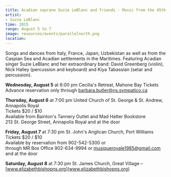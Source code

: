 ```yaml
---
title: Acadian soprano Suzie LeBlanc and friends - Music from the 45th Parallel North
artist:
- Suzie LeBlanc
time: 2015
range: August 5 to 7
image: resources/events/parallelnorth.png
location: 
---
```


Songs and dances from Italy, France, Japan, Uzbekistan as well as from the Caspian Sea and Acadian settlements in the Maritimes. Featuring Acadian singer Suzie LeBlanc and her extraordinary band: David Greenberg (violin), Nick Halley (percussion and keyboard) and Kiya Tabassian (setar and percussion).

**Wednesday, August 5** at 6:00 pm Cecilia's Retreat, Mahone Bay Tickets Advance reservation only through [barbara.butler@ns.sympatico.ca](mailto:barbara.butler@ns.sympatico.ca)

**Thursday, August 6** at 7:00 pm United Church of St. George & St. Andrew, Annapolis Royal  
Tickets $20 / $10  
Available from Bainton's Tannery Outlet and Mad Hatter Bookstore  
213 St. George Street, Annapolis Royal and at the door

**Friday, August 7** at 7:30 pm St. John's Anglican Church, Port Williams  
Tickets $20 / $10  
Available by reservation from 902-542-5300 or  
through MR Box Office 902-634-9994 or [musiqueroyale1985@gmail.com](mailto:musiqueroyale1985@gmail.com) and at the door

**Saturday, August 8** at 7:30 pm St. James Church, Great Village – [www.elizabethbishopns.org](www.elizabethbishopns.org)